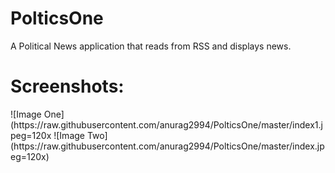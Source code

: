 # PolticsOne
A Political News application that reads from RSS and displays news.


<h1>Screenshots:</h1>
![Image One](https://raw.githubusercontent.com/anurag2994/PolticsOne/master/index1.jpeg=120x 
![Image Two](https://raw.githubusercontent.com/anurag2994/PolticsOne/master/index.jpeg=120x)
